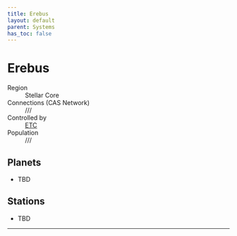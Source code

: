 ```yaml
---
title: Erebus
layout: default
parent: Systems
has_toc: false
---
```


# Erebus
<dl>
    <dt>Region</dt><dd>Stellar Core</dd>
    <dt>Connections (CAS Network)</dt><dd>///</dd>
    <dt>Controlled by</dt><dd><a href="../../factions/etc.html">ETC</a></dd>
    <dt>Population</dt><dd>///</dd>
</dl>

## Planets
* TBD

## Stations
* TBD

----
